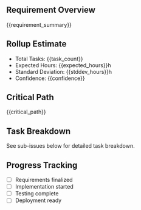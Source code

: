 ## Requirement Overview
{{requirement_summary}}

## Rollup Estimate
- Total Tasks: {{task_count}}
- Expected Hours: {{expected_hours}}h
- Standard Deviation: {{stddev_hours}}h
- Confidence: {{confidence}}

## Critical Path
{{critical_path}}

## Task Breakdown
See sub-issues below for detailed task breakdown.

## Progress Tracking
- [ ] Requirements finalized
- [ ] Implementation started
- [ ] Testing complete
- [ ] Deployment ready
